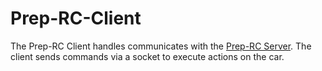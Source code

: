 # Prep-RC-Client

The Prep-RC Client handles communicates with the <a href="https://github.com/Go4Git/Prep-RC">Prep-RC Server</a>. The client sends commands via a socket to execute actions on the car.
